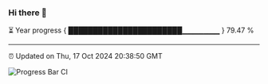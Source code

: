 ### Hi there 👋

⏳ Year progress { ███████████████████████▁▁▁▁▁▁▁ } 79.47 %

---

⏰ Updated on Thu, 17 Oct 2024 20:38:50 GMT

![Progress Bar CI](https://github.com/IshwaranRudhara/GIT-ACTION/workflows/Progress%20Bar%20CI/badge.svg)
